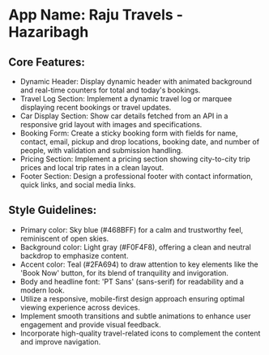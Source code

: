# **App Name**: Raju Travels - Hazaribagh

## Core Features:

- Dynamic Header: Display dynamic header with animated background and real-time counters for total and today's bookings.
- Travel Log Section: Implement a dynamic travel log or marquee displaying recent bookings or travel updates.
- Car Display Section: Show car details fetched from an API in a responsive grid layout with images and specifications.
- Booking Form: Create a sticky booking form with fields for name, contact, email, pickup and drop locations, booking date, and number of people, with validation and submission handling.
- Pricing Section: Implement a pricing section showing city-to-city trip prices and local trip rates in a clean layout.
- Footer Section: Design a professional footer with contact information, quick links, and social media links.

## Style Guidelines:

- Primary color: Sky blue (#468BFF) for a calm and trustworthy feel, reminiscent of open skies.
- Background color: Light gray (#F0F4F8), offering a clean and neutral backdrop to emphasize content.
- Accent color: Teal (#2FA694) to draw attention to key elements like the 'Book Now' button, for its blend of tranquility and invigoration.
- Body and headline font: 'PT Sans' (sans-serif) for readability and a modern look.
- Utilize a responsive, mobile-first design approach ensuring optimal viewing experience across devices.
- Implement smooth transitions and subtle animations to enhance user engagement and provide visual feedback.
- Incorporate high-quality travel-related icons to complement the content and improve navigation.